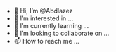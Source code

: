 - 👋 Hi, I’m @Abdlazez
- 👀 I’m interested in ...
- 🌱 I’m currently learning ...
- 💞️ I’m looking to collaborate on ...
- 📫 How to reach me ...

<!---
Abdlazez/Abdlazez is a ✨ special ✨ repository because its `README.md` (this file) appears on your GitHub profile.
You can click the Preview link to take a look at your changes.
--->
